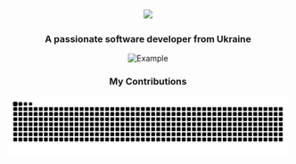 
<h3 align="center">
    <img src="https://readme-typing-svg.herokuapp.com/?font=sansserif&size=25&center=true&vCenter=true&width=500&height=30&duration=1900&lines=Hi+There!+👋;+I'm+Akzestia;" />
</h3>
<h3 align="center">A passionate software developer from Ukraine</h3>
<p align="center">
  <img src="https://media1.tenor.com/m/-Vi7l_4kFjgAAAAC/anime.gif" alt="Example" width="200" height="200">
</p>
<div align="center">
    <h3> My Contributions </h3>
    <img alt="snake eating my contributions" src="https://raw.githubusercontent.com/Akzestia/Akzestia/output/github-contribution-grid-snake.svg" />
</div>
